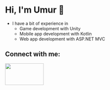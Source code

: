 <!--
**UmurErgenay/UmurErgenay** is a ✨ _special_ ✨ repository because its `README.md` (this file) appears on your GitHub profile.

Here are some ideas to get you started:

- 🔭 I’m currently working on ...
- 🌱 I’m currently learning ...
- 👯 I’m looking to collaborate on ...
- 🤔 I’m looking for help with ...
- 💬 Ask me about ...
- 📫 How to reach me: ...
- 😄 Pronouns: ...
- ⚡ Fun fact: ...
-->
# Hi, I'm Umur 👋

- I have a bit of experience in
  - Game development with Unity
  - Mobile app development with Kotlin
  - Web app development with ASP.NET MVC

## Connect with me:
<a href="https://www.linkedin.com/in/umur-ergenay/"><img src="https://marka-logo.com/wp-content/uploads/2020/04/Linkedin-Logo.png" width="126" height="71"></img></a>
